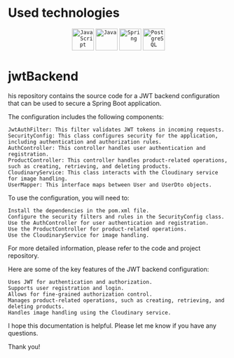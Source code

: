 
# Used technologies
<div align="center">
	<code><img width="50" src="https://user-images.githubusercontent.com/25181517/117447155-6a868a00-af3d-11eb-9cfe-245df15c9f3f.png" alt="JavaScript" title="JavaScript"/></code>
	<code><img width="50" src="https://user-images.githubusercontent.com/25181517/117201156-9a724800-adec-11eb-9a9d-3cd0f67da4bc.png" alt="Java" title="Java"/></code>
	<code><img width="50" src="https://user-images.githubusercontent.com/25181517/117201470-f6d56780-adec-11eb-8f7c-e70e376cfd07.png" alt="Spring" title="Spring"/></code>
	<code><img width="50" src="https://user-images.githubusercontent.com/25181517/117208740-bfb78400-adf5-11eb-97bb-09072b6bedfc.png" alt="PostgreSQL" title="PostgreSQL"/></code>
</div>


# jwtBackend

his repository contains the source code for a JWT backend configuration that can be used to secure a Spring Boot application.

The configuration includes the following components:

    JwtAuthFilter: This filter validates JWT tokens in incoming requests.
    SecurityConfig: This class configures security for the application, including authentication and authorization rules.
    AuthController: This controller handles user authentication and registration.
    ProductController: This controller handles product-related operations, such as creating, retrieving, and deleting products.
    CloudinaryService: This class interacts with the Cloudinary service for image handling.
    UserMapper: This interface maps between User and UserDto objects.

To use the configuration, you will need to:

    Install the dependencies in the pom.xml file.
    Configure the security filters and rules in the SecurityConfig class.
    Use the AuthController for user authentication and registration.
    Use the ProductController for product-related operations.
    Use the CloudinaryService for image handling.

For more detailed information, please refer to the code and project repository.

Here are some of the key features of the JWT backend configuration:

    Uses JWT for authentication and authorization.
    Supports user registration and login.
    Allows for fine-grained authorization control.
    Manages product-related operations, such as creating, retrieving, and deleting products.
    Handles image handling using the Cloudinary service.

I hope this documentation is helpful. Please let me know if you have any questions.

Thank you!
